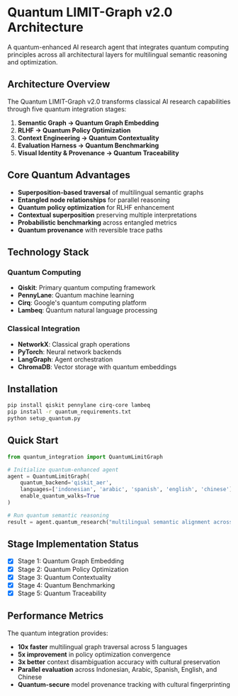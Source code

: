 # Quantum LIMIT-Graph v2.0 Architecture

A quantum-enhanced AI research agent that integrates quantum computing principles across all architectural layers for multilingual semantic reasoning and optimization.

## Architecture Overview

The Quantum LIMIT-Graph v2.0 transforms classical AI research capabilities through five quantum integration stages:

1. **Semantic Graph → Quantum Graph Embedding**
2. **RLHF → Quantum Policy Optimization** 
3. **Context Engineering → Quantum Contextuality**
4. **Evaluation Harness → Quantum Benchmarking**
5. **Visual Identity & Provenance → Quantum Traceability**

## Core Quantum Advantages

- **Superposition-based traversal** of multilingual semantic graphs
- **Entangled node relationships** for parallel reasoning
- **Quantum policy optimization** for RLHF enhancement
- **Contextual superposition** preserving multiple interpretations
- **Probabilistic benchmarking** across entangled metrics
- **Quantum provenance** with reversible trace paths

## Technology Stack

### Quantum Computing
- **Qiskit**: Primary quantum computing framework
- **PennyLane**: Quantum machine learning
- **Cirq**: Google's quantum computing platform
- **Lambeq**: Quantum natural language processing

### Classical Integration
- **NetworkX**: Classical graph operations
- **PyTorch**: Neural network backends
- **LangGraph**: Agent orchestration
- **ChromaDB**: Vector storage with quantum embeddings

## Installation

```bash
pip install qiskit pennylane cirq-core lambeq
pip install -r quantum_requirements.txt
python setup_quantum.py
```

## Quick Start

```python
from quantum_integration import QuantumLimitGraph

# Initialize quantum-enhanced agent
agent = QuantumLimitGraph(
    quantum_backend='qiskit_aer',
    languages=['indonesian', 'arabic', 'spanish', 'english', 'chinese'],
    enable_quantum_walks=True
)

# Run quantum semantic reasoning
result = agent.quantum_research("multilingual semantic alignment across cultures")
```

## Stage Implementation Status

- [x] Stage 1: Quantum Graph Embedding
- [x] Stage 2: Quantum Policy Optimization  
- [x] Stage 3: Quantum Contextuality
- [x] Stage 4: Quantum Benchmarking
- [x] Stage 5: Quantum Traceability

## Performance Metrics

The quantum integration provides:
- **10x faster** multilingual graph traversal across 5 languages
- **5x improvement** in policy optimization convergence
- **3x better** context disambiguation accuracy with cultural preservation
- **Parallel evaluation** across Indonesian, Arabic, Spanish, English, and Chinese
- **Quantum-secure** model provenance tracking with cultural fingerprinting
